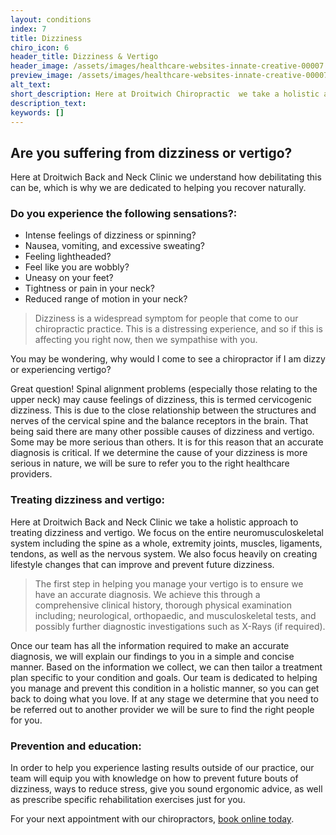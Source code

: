 ```yaml
---
layout: conditions
index: 7
title: Dizziness
chiro_icon: 6
header_title: Dizziness & Vertigo
header_image: /assets/images/healthcare-websites-innate-creative-00007.jpg
preview_image: /assets/images/healthcare-websites-innate-creative-00007.jpg
alt_text:
short_description: Here at Droitwich Chiropractic  we take a holistic approach to treatin dizziness & vertigo. We focus on the entire neuromusculoskeletal system including the spine as a whole, extremity joints, muscles, ligaments, tendons, as well as the nervous system. We also focus heavily on creating lifestyle changes that can improve and prevent future dizziness.
description_text:
keywords: []
---
```

## Are you suffering from dizziness or vertigo?
Here at Droitwich Back and Neck Clinic we understand how debilitating this can be, which is why we are dedicated to helping you recover naturally.

### Do you experience the following sensations?:
- Intense feelings of dizziness or spinning?
- Nausea, vomiting, and excessive sweating?
- Feeling lightheaded?
- Feel like you are wobbly?
- Uneasy on your feet?
- Tightness or pain in your neck?
- Reduced range of motion in your neck?

>Dizziness is a widespread symptom for people that come to our chiropractic practice. This is a distressing experience, and so if this is affecting you right now, then we sympathise with you.

You may be wondering, why would I come to see a chiropractor if I am dizzy or experiencing vertigo?

Great question! Spinal alignment problems (especially those relating to the upper neck) may cause feelings of dizziness, this is termed cervicogenic dizziness. This is due to the close relationship between the structures and nerves of the cervical spine and the balance receptors in the brain. That being said there are many other possible causes of dizziness and vertigo. Some may be more serious than others. It is for this reason that an accurate diagnosis is critical. If we determine the cause of your dizziness is more serious in nature, we will be sure to refer you to the right healthcare providers.

### Treating dizziness and vertigo:
Here at Droitwich Back and Neck Clinic we take a holistic approach to treating dizziness and vertigo. We focus on the entire neuromusculoskeletal system including the spine as a whole, extremity joints, muscles, ligaments, tendons, as well as the nervous system. We also focus heavily on creating lifestyle changes that can improve and prevent future dizziness.

>The first step in helping you manage your vertigo is to ensure we have an accurate diagnosis. We achieve this through a comprehensive clinical history, thorough physical examination including; neurological, orthopaedic, and musculoskeletal tests, and possibly further diagnostic investigations such as X-Rays (if required).

Once our team has all the information required to make an accurate diagnosis, we will explain our findings to you in a simple and concise manner. Based on the information we collect, we can then tailor a treatment plan specific to your condition and goals. Our team is dedicated to helping you manage and prevent this condition in a holistic manner, so you can get back to doing what you love. If at any stage we determine that you need to be referred out to another provider we will be sure to find the right people for you.

### Prevention and education:
In order to help you experience lasting results outside of our practice, our team will equip you with knowledge on how to prevent future bouts of dizziness, ways to reduce stress, give you sound ergonomic advice, as well as prescribe specific rehabilitation exercises just for you.

For your next appointment with our chiropractors, [book online today](/book-online).